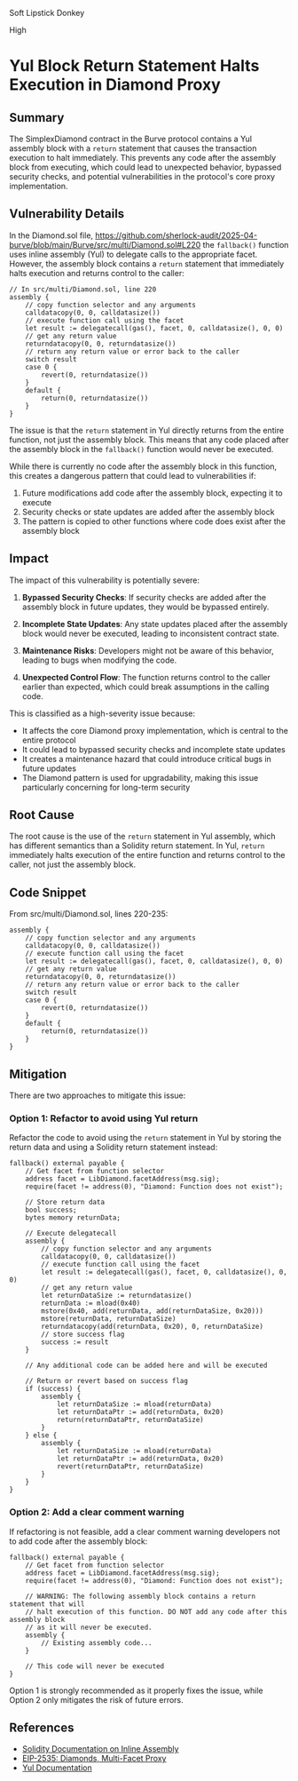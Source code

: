 Soft Lipstick Donkey

High

# Yul Block Return Statement Halts Execution in Diamond Proxy

## Summary
The SimplexDiamond contract in the Burve protocol contains a Yul assembly block with a `return` statement that causes the transaction execution to halt immediately. This prevents any code after the assembly block from executing, which could lead to unexpected behavior, bypassed security checks, and potential vulnerabilities in the protocol's core proxy implementation.

## Vulnerability Details
In the Diamond.sol file, https://github.com/sherlock-audit/2025-04-burve/blob/main/Burve/src/multi/Diamond.sol#L220 the `fallback()` function uses inline assembly (Yul) to delegate calls to the appropriate facet. However, the assembly block contains a `return` statement that immediately halts execution and returns control to the caller:

```solidity
// In src/multi/Diamond.sol, line 220
assembly {
    // copy function selector and any arguments
    calldatacopy(0, 0, calldatasize())
    // execute function call using the facet
    let result := delegatecall(gas(), facet, 0, calldatasize(), 0, 0)
    // get any return value
    returndatacopy(0, 0, returndatasize())
    // return any return value or error back to the caller
    switch result
    case 0 {
        revert(0, returndatasize())
    }
    default {
        return(0, returndatasize())
    }
}
```

The issue is that the `return` statement in Yul directly returns from the entire function, not just the assembly block. This means that any code placed after the assembly block in the `fallback()` function would never be executed.

While there is currently no code after the assembly block in this function, this creates a dangerous pattern that could lead to vulnerabilities if:

1. Future modifications add code after the assembly block, expecting it to execute
2. Security checks or state updates are added after the assembly block
3. The pattern is copied to other functions where code does exist after the assembly block

## Impact
The impact of this vulnerability is potentially severe:

1. **Bypassed Security Checks**: If security checks are added after the assembly block in future updates, they would be bypassed entirely.

2. **Incomplete State Updates**: Any state updates placed after the assembly block would never be executed, leading to inconsistent contract state.

3. **Maintenance Risks**: Developers might not be aware of this behavior, leading to bugs when modifying the code.

4. **Unexpected Control Flow**: The function returns control to the caller earlier than expected, which could break assumptions in the calling code.

This is classified as a high-severity issue because:
- It affects the core Diamond proxy implementation, which is central to the entire protocol
- It could lead to bypassed security checks and incomplete state updates
- It creates a maintenance hazard that could introduce critical bugs in future updates
- The Diamond pattern is used for upgradability, making this issue particularly concerning for long-term security

## Root Cause
The root cause is the use of the `return` statement in Yul assembly, which has different semantics than a Solidity return statement. In Yul, `return` immediately halts execution of the entire function and returns control to the caller, not just the assembly block.

## Code Snippet
From src/multi/Diamond.sol, lines 220-235:
```solidity
assembly {
    // copy function selector and any arguments
    calldatacopy(0, 0, calldatasize())
    // execute function call using the facet
    let result := delegatecall(gas(), facet, 0, calldatasize(), 0, 0)
    // get any return value
    returndatacopy(0, 0, returndatasize())
    // return any return value or error back to the caller
    switch result
    case 0 {
        revert(0, returndatasize())
    }
    default {
        return(0, returndatasize())
    }
}
```

## Mitigation
There are two approaches to mitigate this issue:

### Option 1: Refactor to avoid using Yul return
Refactor the code to avoid using the `return` statement in Yul by storing the return data and using a Solidity return statement instead:

```solidity
fallback() external payable {
    // Get facet from function selector
    address facet = LibDiamond.facetAddress(msg.sig);
    require(facet != address(0), "Diamond: Function does not exist");
    
    // Store return data
    bool success;
    bytes memory returnData;
    
    // Execute delegatecall
    assembly {
        // copy function selector and any arguments
        calldatacopy(0, 0, calldatasize())
        // execute function call using the facet
        let result := delegatecall(gas(), facet, 0, calldatasize(), 0, 0)
        // get any return value
        let returnDataSize := returndatasize()
        returnData := mload(0x40)
        mstore(0x40, add(returnData, add(returnDataSize, 0x20)))
        mstore(returnData, returnDataSize)
        returndatacopy(add(returnData, 0x20), 0, returnDataSize)
        // store success flag
        success := result
    }
    
    // Any additional code can be added here and will be executed
    
    // Return or revert based on success flag
    if (success) {
        assembly {
            let returnDataSize := mload(returnData)
            let returnDataPtr := add(returnData, 0x20)
            return(returnDataPtr, returnDataSize)
        }
    } else {
        assembly {
            let returnDataSize := mload(returnData)
            let returnDataPtr := add(returnData, 0x20)
            revert(returnDataPtr, returnDataSize)
        }
    }
}
```

### Option 2: Add a clear comment warning
If refactoring is not feasible, add a clear comment warning developers not to add code after the assembly block:

```solidity
fallback() external payable {
    // Get facet from function selector
    address facet = LibDiamond.facetAddress(msg.sig);
    require(facet != address(0), "Diamond: Function does not exist");
    
    // WARNING: The following assembly block contains a return statement that will
    // halt execution of this function. DO NOT add any code after this assembly block
    // as it will never be executed.
    assembly {
        // Existing assembly code...
    }
    
    // This code will never be executed
}
```

Option 1 is strongly recommended as it properly fixes the issue, while Option 2 only mitigates the risk of future errors.

## References
- [Solidity Documentation on Inline Assembly](https://docs.soliditylang.org/en/v0.8.20/assembly.html)
- [EIP-2535: Diamonds, Multi-Facet Proxy](https://eips.ethereum.org/EIPS/eip-2535)
- [Yul Documentation](https://docs.soliditylang.org/en/v0.8.20/yul.html)
